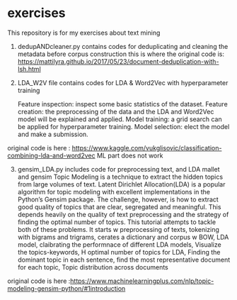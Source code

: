 # exercises
This repository is for my exercises about text mining
1. dedupANDcleaner.py contains codes for deduplicating and cleaning the metadata before corpus construction
this is where the original code is: https://mattilyra.github.io/2017/05/23/document-deduplication-with-lsh.html

2.  LDA_W2V file contains codes for LDA & Word2Vec with hyperparameter training

    Feature inspection: inspect some basic statistics of the dataset.
    Feature creation:  the preprocessing of the data and the LDA and Word2Vec model will be explained and applied.
    Model training: a grid search can be applied for hyperparameter training.
    Model selection: elect the model and make a submission.

original code is here : https://www.kaggle.com/vukglisovic/classification-combining-lda-and-word2vec
ML part does not work

3. gensim_LDA.py
includes code for preprocessing text, and LDA mallet and gensim
Topic Modeling is a technique to extract the hidden topics from large volumes of text. Latent Dirichlet Allocation(LDA) is a popular algorithm for topic modeling with excellent implementations in the Python’s Gensim package. The challenge, however, is how to extract good quality of topics that are clear, segregated and meaningful. This depends heavily on the quality of text preprocessing and the strategy of finding the optimal number of topics. This tutorial attempts to tackle both of these problems.
It starts w preprocessing of texts, tokenizing with bigrams and trigrams, cerates a dictionary and corpus w BOW, LDA model, claibrating the performnace of different LDA models,  Visualize the topics-keywords, H optimal number of topics for LDA, Finding the dominant topic in each sentence, find the most representative document for each topic, Topic distribution across documents

original code is here :https://www.machinelearningplus.com/nlp/topic-modeling-gensim-python/#1introduction



